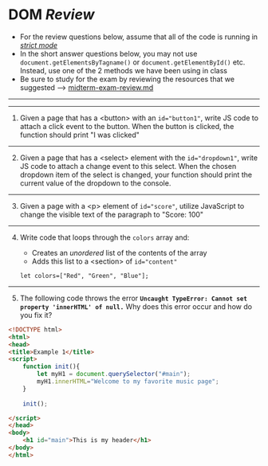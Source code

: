 # DOM *Review*

- For the review questions below, assume that all of the code is running in [*strict mode*](https://developer.mozilla.org/en-US/docs/Web/JavaScript/Reference/Strict_mode)
- In the short answer questions below, you may not use `document.getElementsByTagname()` or `document.getElementById()` etc. Instead, use one of the 2 methods we have been using in class 
- Be sure to study for the exam by reviewing the resources that we suggested --> [midterm-exam-review.md](./midterm-exam-review.md)

<hr><hr>

1. Given a page that has a &lt;button> with an `id="button1"`, write JS code to attach a click event to the button. When the button is clicked, the function should print "I was clicked"

<hr>

2. Given a page that has a &lt;select> element with the `id="dropdown1"`, write JS code to attach a change event to this select. When the chosen dropdown item of the select is changed, your function should print the current value of the dropdown to the console.

<hr>

3. Given a page with a &lt;p> element of `id="score"`, utilize JavaScript to change the visible text of the paragraph to "Score: 100"

<hr>

4. Write code that loops through the `colors` array and:
    - Creates an *unordered* list of the contents of the array
    - Adds this list to a &lt;section> of `id="content"` 
    
    `let colors=["Red", "Green", "Blue"];`
    
<hr>

5. The following code throws the error **`Uncaught TypeError: Cannot set property 'innerHTML' of null.`** Why does this error occur and how do you fix it?

```html
<!DOCTYPE html>
<html>
<head>
<title>Example 1</title>
<script>
	function init(){
		let myH1 = document.querySelector("#main");
		myH1.innerHTML="Welcome to my favorite music page";
	}
	
	init();

</script>
</head>
<body>
	<h1 id="main">This is my header</h1>
</body>
</html>
```
